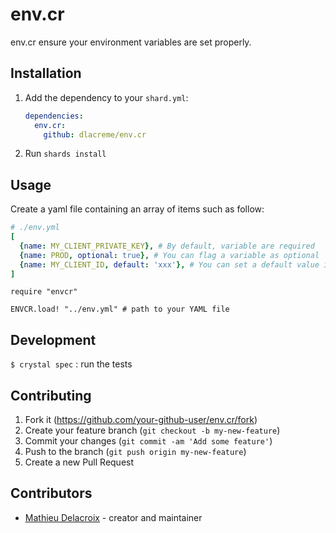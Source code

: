 # env.cr

env.cr ensure your environment variables are set properly.

## Installation

1. Add the dependency to your `shard.yml`:

   ```yaml
   dependencies:
     env.cr:
       github: dlacreme/env.cr
   ```

2. Run `shards install`

## Usage

Create a yaml file containing an array of items such as follow:
```yaml
# ./env.yml
[
  {name: MY_CLIENT_PRIVATE_KEY}, # By default, variable are required
  {name: PROD, optional: true}, # You can flag a variable as optional
  {name: MY_CLIENT_ID, default: 'xxx'}, # You can set a default value in case the variable is missing
]
```

```crystal
require "envcr"

ENVCR.load! "../env.yml" # path to your YAML file

```


## Development

`$ crystal spec` : run the tests

## Contributing

1. Fork it (<https://github.com/your-github-user/env.cr/fork>)
2. Create your feature branch (`git checkout -b my-new-feature`)
3. Commit your changes (`git commit -am 'Add some feature'`)
4. Push to the branch (`git push origin my-new-feature`)
5. Create a new Pull Request

## Contributors

- [Mathieu Delacroix](https://github.com/dlacreme) - creator and maintainer
